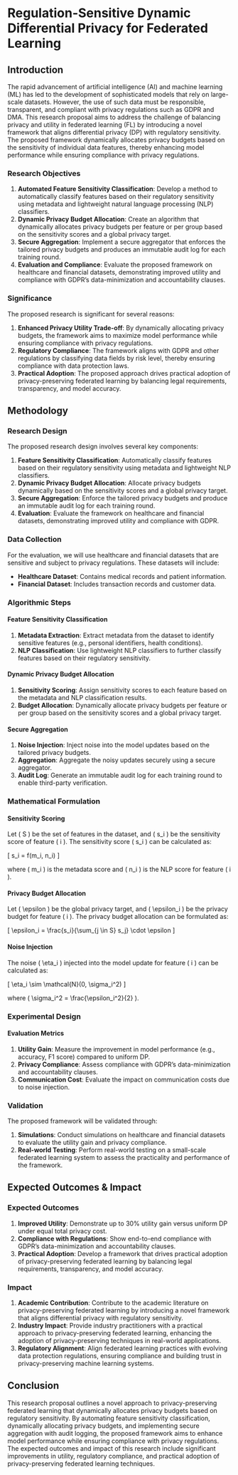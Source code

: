 # Regulation-Sensitive Dynamic Differential Privacy for Federated Learning

## Introduction

The rapid advancement of artificial intelligence (AI) and machine learning (ML) has led to the development of sophisticated models that rely on large-scale datasets. However, the use of such data must be responsible, transparent, and compliant with privacy regulations such as GDPR and DMA. This research proposal aims to address the challenge of balancing privacy and utility in federated learning (FL) by introducing a novel framework that aligns differential privacy (DP) with regulatory sensitivity. The proposed framework dynamically allocates privacy budgets based on the sensitivity of individual data features, thereby enhancing model performance while ensuring compliance with privacy regulations.

### Research Objectives

1. **Automated Feature Sensitivity Classification**: Develop a method to automatically classify features based on their regulatory sensitivity using metadata and lightweight natural language processing (NLP) classifiers.
2. **Dynamic Privacy Budget Allocation**: Create an algorithm that dynamically allocates privacy budgets per feature or per group based on the sensitivity scores and a global privacy target.
3. **Secure Aggregation**: Implement a secure aggregator that enforces the tailored privacy budgets and produces an immutable audit log for each training round.
4. **Evaluation and Compliance**: Evaluate the proposed framework on healthcare and financial datasets, demonstrating improved utility and compliance with GDPR’s data-minimization and accountability clauses.

### Significance

The proposed research is significant for several reasons:
1. **Enhanced Privacy Utility Trade-off**: By dynamically allocating privacy budgets, the framework aims to maximize model performance while ensuring compliance with privacy regulations.
2. **Regulatory Compliance**: The framework aligns with GDPR and other regulations by classifying data fields by risk level, thereby ensuring compliance with data protection laws.
3. **Practical Adoption**: The proposed approach drives practical adoption of privacy-preserving federated learning by balancing legal requirements, transparency, and model accuracy.

## Methodology

### Research Design

The proposed research design involves several key components:

1. **Feature Sensitivity Classification**: Automatically classify features based on their regulatory sensitivity using metadata and lightweight NLP classifiers.
2. **Dynamic Privacy Budget Allocation**: Allocate privacy budgets dynamically based on the sensitivity scores and a global privacy target.
3. **Secure Aggregation**: Enforce the tailored privacy budgets and produce an immutable audit log for each training round.
4. **Evaluation**: Evaluate the framework on healthcare and financial datasets, demonstrating improved utility and compliance with GDPR.

### Data Collection

For the evaluation, we will use healthcare and financial datasets that are sensitive and subject to privacy regulations. These datasets will include:
- **Healthcare Dataset**: Contains medical records and patient information.
- **Financial Dataset**: Includes transaction records and customer data.

### Algorithmic Steps

#### Feature Sensitivity Classification

1. **Metadata Extraction**: Extract metadata from the dataset to identify sensitive features (e.g., personal identifiers, health conditions).
2. **NLP Classification**: Use lightweight NLP classifiers to further classify features based on their regulatory sensitivity.

#### Dynamic Privacy Budget Allocation

1. **Sensitivity Scoring**: Assign sensitivity scores to each feature based on the metadata and NLP classification results.
2. **Budget Allocation**: Dynamically allocate privacy budgets per feature or per group based on the sensitivity scores and a global privacy target.

#### Secure Aggregation

1. **Noise Injection**: Inject noise into the model updates based on the tailored privacy budgets.
2. **Aggregation**: Aggregate the noisy updates securely using a secure aggregator.
3. **Audit Log**: Generate an immutable audit log for each training round to enable third-party verification.

### Mathematical Formulation

#### Sensitivity Scoring

Let \( S \) be the set of features in the dataset, and \( s_i \) be the sensitivity score of feature \( i \). The sensitivity score \( s_i \) can be calculated as:

\[ s_i = f(m_i, n_i) \]

where \( m_i \) is the metadata score and \( n_i \) is the NLP score for feature \( i \).

#### Privacy Budget Allocation

Let \( \epsilon \) be the global privacy target, and \( \epsilon_i \) be the privacy budget for feature \( i \). The privacy budget allocation can be formulated as:

\[ \epsilon_i = \frac{s_i}{\sum_{j \in S} s_j} \cdot \epsilon \]

#### Noise Injection

The noise \( \eta_i \) injected into the model update for feature \( i \) can be calculated as:

\[ \eta_i \sim \mathcal{N}(0, \sigma_i^2) \]

where \( \sigma_i^2 = \frac{\epsilon_i^2}{2} \).

### Experimental Design

#### Evaluation Metrics

1. **Utility Gain**: Measure the improvement in model performance (e.g., accuracy, F1 score) compared to uniform DP.
2. **Privacy Compliance**: Assess compliance with GDPR’s data-minimization and accountability clauses.
3. **Communication Cost**: Evaluate the impact on communication costs due to noise injection.

### Validation

The proposed framework will be validated through:
1. **Simulations**: Conduct simulations on healthcare and financial datasets to evaluate the utility gain and privacy compliance.
2. **Real-world Testing**: Perform real-world testing on a small-scale federated learning system to assess the practicality and performance of the framework.

## Expected Outcomes & Impact

### Expected Outcomes

1. **Improved Utility**: Demonstrate up to 30% utility gain versus uniform DP under equal total privacy cost.
2. **Compliance with Regulations**: Show end-to-end compliance with GDPR’s data-minimization and accountability clauses.
3. **Practical Adoption**: Develop a framework that drives practical adoption of privacy-preserving federated learning by balancing legal requirements, transparency, and model accuracy.

### Impact

1. **Academic Contribution**: Contribute to the academic literature on privacy-preserving federated learning by introducing a novel framework that aligns differential privacy with regulatory sensitivity.
2. **Industry Impact**: Provide industry practitioners with a practical approach to privacy-preserving federated learning, enhancing the adoption of privacy-preserving techniques in real-world applications.
3. **Regulatory Alignment**: Align federated learning practices with evolving data protection regulations, ensuring compliance and building trust in privacy-preserving machine learning systems.

## Conclusion

This research proposal outlines a novel approach to privacy-preserving federated learning that dynamically allocates privacy budgets based on regulatory sensitivity. By automating feature sensitivity classification, dynamically allocating privacy budgets, and implementing secure aggregation with audit logging, the proposed framework aims to enhance model performance while ensuring compliance with privacy regulations. The expected outcomes and impact of this research include significant improvements in utility, regulatory compliance, and practical adoption of privacy-preserving federated learning techniques.